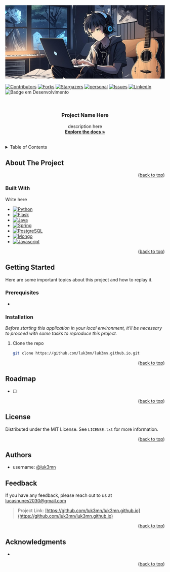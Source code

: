 <!-- ![thumbnail-Formação Java (4)](https://user-images.githubusercontent.com/66698429/226751112-f79aaa28-16c9-4561-8a15-0ac62ec9cb44.png) -->

<a name="luk3mn.github.io">
    <img src="https://raw.githubusercontent.com/luk3mn/luk3mn/main/soft_cover.png" width="1480">
</a>

[![Contributors][contributors-shield]][contributors-url]
[![Forks][forks-shield]][forks-url]
[![Stargazers][stars-shield]][stars-url]
[![personal][personal-shield]][personal-url]
[![Issues][issues-shield]][issues-url]
[![LinkedIn][linkedin-shield]][linkedin-url]
![Badge em Desenvolvimento](https://img.shields.io/static/v1?label=STATUS&message=Development&color=GREEN&style=for-the-badge)

<!-- ![image](soft%20(1).png) -->



<!-- PROJECT LOGO -->
<br />
<div align="center">

  <h3 align="center">Project Name Here</h3>

  <p align="center">
    description here
    <br />
    <a href="https://github.com/luk3mn/luk3mn.github.io/README.md"><strong>Explore the docs »</strong></a>
    <br />
    <br />
  </p>
</div>



<!-- TABLE OF CONTENTS -->
<details>
  <summary>Table of Contents</summary>
  <ol>
    <li>
      <a href="#about-the-project">About The Project</a>
      <ul>
        <li><a href="#built-with">Built With</a></li>
      </ul>
    </li>
    <li>
      <a href="#getting-started">Getting Started</a>
      <ul>
        <li><a href="#prerequisites">Prerequisites</a></li>
        <li><a href="#installation">Installation</a></li>
      </ul>
    </li>
    <li><a href="#usage">Usage</a></li>
    <!-- <li><a href="#deploy">Deploy</a></li> -->
    <li><a href="#roadmap">Roadmap</a></li>
    <li><a href="#license">License</a></li>
    <li><a href="#authors">Authors</a></li>
    <li><a href="#feedback">Feedback</a></li>
    <li><a href="#acknowledgments">Acknowledgments</a></li>
  </ol>
</details>



<!-- ABOUT THE PROJECT -->
## About The Project
<!-- IMAGE (OPCIONAL) -->

<p align="justify">

</p> 

<p align="right">(<a href="#luk3mn.github.io">back to top</a>)</p>

### Built With

Write here

* [![Python][Python]][Python-url]
* [![Flask][Flask]][Flask-url]
* [![Java][Java]][Java-url]
* [![Spring][Spring]][Spring-url]
* [![PostgreSQL][PostgreSQL]][PostgreSQL-url]
* [![Mongo][Mongo]][Mongo-url]
* [![Javascript][Javascript]][Javascript-url]

<p align="right">(<a href="#luk3mn.github.io">back to top</a>)</p>



<!-- GETTING STARTED -->
## Getting Started

Here are some important topics about this project and how to replay it.

### Prerequisites

* 

### Installation

_Before starting this application in your local environment, it'll be necessary to proceed with some tasks to reproduce this project._

1. Clone the repo
   ```sh
   git clone https://github.com/luk3mn/luk3mn.github.io.git
   ```


<p align="right">(<a href="#luk3mn.github.io">back to top</a>)</p>



<!-- USAGE EXAMPLES -->
<!-- ## Usage -->

<!-- Deploy -->
<!-- ## Deploy -->


<!-- ROADMAP -->
## Roadmap

- [ ]


<p align="right">(<a href="#luk3mn.github.io">back to top</a>)</p>



<!-- LICENSE -->
## License

Distributed under the MIT License. See `LICENSE.txt` for more information.

<p align="right">(<a href="#luk3mn.github.io">back to top</a>)</p>



## Authors

- username: [@luk3mn](https://www.github.com/luk3mn)

## Feedback

If you have any feedback, please reach out to us at lucasnunes2030@gmail.com

> Project Link: [https://github.com/luk3mn/luk3mn.github.io](https://github.com/luk3mn/luk3mn.github.io)

<p align="right">(<a href="#luk3mn.github.io">back to top</a>)</p>


<!-- ACKNOWLEDGMENTS -->
## Acknowledgments

* []()


<p align="right">(<a href="#luk3mn.github.io">back to top</a>)</p>



<!-- MARKDOWN LINKS & IMAGES -->
<!-- https://www.markdownguide.org/basic-syntax/#reference-style-links -->
[contributors-shield]: https://img.shields.io/github/contributors/luk3mn/luk3mn.github.io.svg?style=for-the-badge
[contributors-url]: https://github.com/luk3mn/luk3mn.github.io/graphs/contributors
[issues-shield]: https://img.shields.io/github/issues/luk3mn/luk3mn.github.io.svg?style=for-the-badge
[issues-url]: https://github.com/luk3mn/luk3mn.github.io/issues
[forks-shield]: https://img.shields.io/github/forks/luk3mn/luk3mn.github.io.svg?style=for-the-badge
[forks-url]: https://github.com/luk3mn/luk3mn.github.io/network/members
[stars-shield]: https://img.shields.io/github/stars/luk3mn/luk3mn.github.io.svg?style=for-the-badge
[stars-url]: https://github.com/luk3mn/luk3mn.github.io/stargazers
[license-shield]: https://img.shields.io/github/license/othneildrew/Best-README-Template.svg?style=for-the-badge
[license-url]: https://github.com/luk3mn/luk3mn.github.io/blob/master/LICENSE
[linkedin-shield]: https://img.shields.io/badge/-LinkedIn-black.svg?style=for-the-badge&logo=linkedin&colorB=555
[linkedin-url]: https://www.linkedin.com/in/lucasmaues/
[personal-shield]: https://img.shields.io/static/v1?label=Luke&message=🎸&color=2e3643&style=for-the-badge&colorB=555
[personal-url]: https://www.rocketseat.com.br/

<!-- Stack Shields -->
[Python]: https://img.shields.io/badge/Python-3776AB?style=for-the-badge&logo=python&logoColor=ffffff
[Python-url]: https://www.python.org/
[Flask]: https://img.shields.io/badge/Flask-000000?style=for-the-badge&logo=flask&logoColor=ffffff
[Flask-url]: https://flask.palletsprojects.com/en/3.0.x/
[Java]: https://img.shields.io/badge/Java-E02027?style=for-the-badge&logo=java&logoColor=ffffff
[Java-url]: https://www.java.com/en/
[Spring]: https://img.shields.io/badge/SrpingBoot-6DB33F?style=for-the-badge&logo=springboot&logoColor=ffffff
[Spring-url]: https://spring.io/projects/spring-boot
[PostgreSQL]: https://img.shields.io/badge/POSTGRESQL-4169E1?style=for-the-badge&logo=postgresql&logoColor=ffffff
[PostgreSQL-url]: https://www.postgresql.org/
[Mongo]: https://img.shields.io/badge/Mongodb-green?style=for-the-badge&logo=mongodb&logoColor=ffffff
[Mongo-url]: https://www.mongodb.com/docs/
[Javascript]: https://img.shields.io/badge/JavaScript-F7DF1E?style=for-the-badge&logo=javascript&logoColor=black
[Javascript-url]: https://developer.mozilla.org/pt-BR/docs/Web/JavaScript
